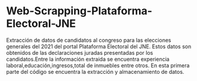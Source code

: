 # Web-Scrapping-Plataforma-Electoral-JNE
Extracción de datos de candidatos al congreso para las elecciones generales del 2021 del portal Plataforma Electoral del JNE. Estos datos son obtenidos de las declaraciones juradas presentadas por los candidatos.Entre la información extraida se encuentra experiencia laboral,educación,ingresos,total de inmuebles entre otros. En esta primera parte del código se encuentra la extracción y almacenamiento de datos.
